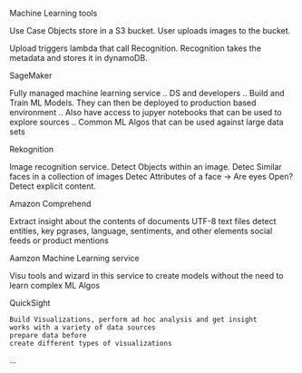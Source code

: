 
Machine Learning tools

 Use Case
  Objects store in a S3 bucket.
   User uploads images to the bucket.

  Upload triggers lambda that call Recognition.
   Recognition takes the metadata and stores it in dynamoDB.

 SageMaker

  Fully managed machine learning service
   .. DS and developers
   .. Build and Train ML Models. They can then be deployed to production based environment
   .. Also have access to jupyer notebooks that can be used to explore sources
   .. Common ML Algos that can be used against large data sets

 Rekognition

  Image recognition service.
  Detect Objects within an image.
  Detec Similar faces in a collection of images
  Detec Attributes of a face -> Are eyes Open?
  Detect explicit content.

 Amazon Comprehend

  Extract insight about the contents of documents
  UTF-8 text files
  detect entities, key pgrases, language, sentiments, and other elements
  social feeds or product mentions

 Aamzon Machine Learning service

  Visu tools and wizard in this service to create models without the need to learn complex ML Algos

QuickSight

    Build Visualizations, perform ad hoc analysis and get insight
    works with a variety of data sources
    prepare data before
    create different types of visualizations

...
